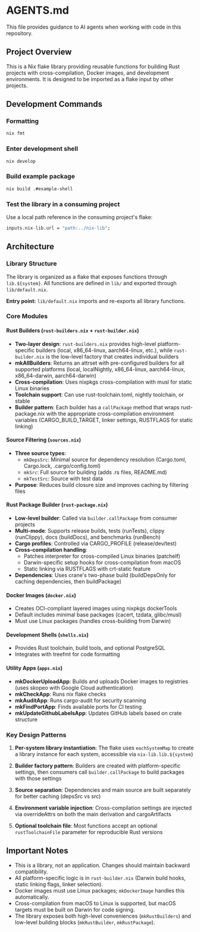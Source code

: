 # AGENTS.md

This file provides guidance to AI agents when working with code in this repository.

## Project Overview

This is a Nix flake library providing reusable functions for building Rust projects with cross-compilation, Docker images, and development environments. It is designed to be imported as a flake input by other projects.

## Development Commands

### Formatting
```bash
nix fmt
```

### Enter development shell
```bash
nix develop
```

### Build example package
```bash
nix build .#example-shell
```

### Test the library in a consuming project
Use a local path reference in the consuming project's flake:
```nix
inputs.nix-lib.url = "path:../nix-lib";
```

## Architecture

### Library Structure

The library is organized as a flake that exposes functions through `lib.${system}`. All functions are defined in `lib/` and exported through `lib/default.nix`.

**Entry point:** `lib/default.nix` imports and re-exports all library functions.

### Core Modules

#### Rust Builders (`rust-builders.nix` + `rust-builder.nix`)
- **Two-layer design**: `rust-builders.nix` provides high-level platform-specific builders (local, x86_64-linux, aarch64-linux, etc.), while `rust-builder.nix` is the low-level factory that creates individual builders
- **mkAllBuilders**: Returns an attrset with pre-configured builders for all supported platforms (local, localNightly, x86_64-linux, aarch64-linux, x86_64-darwin, aarch64-darwin)
- **Cross-compilation**: Uses nixpkgs cross-compilation with musl for static Linux binaries
- **Toolchain support**: Can use rust-toolchain.toml, nightly toolchain, or stable
- **Builder pattern**: Each builder has a `callPackage` method that wraps rust-package.nix with the appropriate cross-compilation environment variables (CARGO_BUILD_TARGET, linker settings, RUSTFLAGS for static linking)

#### Source Filtering (`sources.nix`)
- **Three source types**:
  - `mkDepsSrc`: Minimal source for dependency resolution (Cargo.toml, Cargo.lock, .cargo/config.toml)
  - `mkSrc`: Full source for building (adds .rs files, README.md)
  - `mkTestSrc`: Source with test data
- **Purpose**: Reduces build closure size and improves caching by filtering files

#### Rust Package Builder (`rust-package.nix`)
- **Low-level builder**: Called via `builder.callPackage` from consumer projects
- **Multi-mode**: Supports release builds, tests (runTests), clippy (runClippy), docs (buildDocs), and benchmarks (runBench)
- **Cargo profiles**: Controlled via CARGO_PROFILE (release/dev/test)
- **Cross-compilation handling**:
  - Patches interpreter for cross-compiled Linux binaries (patchelf)
  - Darwin-specific setup hooks for cross-compilation from macOS
  - Static linking via RUSTFLAGS with crt-static feature
- **Dependencies**: Uses crane's two-phase build (buildDepsOnly for caching dependencies, then buildPackage)

#### Docker Images (`docker.nix`)
- Creates OCI-compliant layered images using nixpkgs dockerTools
- Default includes minimal base packages (cacert, tzdata, glibc/musl)
- Must use Linux packages (handles cross-building from Darwin)

#### Development Shells (`shells.nix`)
- Provides Rust toolchain, build tools, and optional PostgreSQL
- Integrates with treefmt for code formatting

#### Utility Apps (`apps.nix`)
- **mkDockerUploadApp**: Builds and uploads Docker images to registries (uses skopeo with Google Cloud authentication)
- **mkCheckApp**: Runs nix flake checks
- **mkAuditApp**: Runs cargo-audit for security scanning
- **mkFindPortApp**: Finds available ports for CI testing
- **mkUpdateGithubLabelsApp**: Updates GitHub labels based on crate structure

### Key Design Patterns

1. **Per-system library instantiation**: The flake uses `eachSystemMap` to create a library instance for each system, accessible via `nix-lib.lib.${system}`

2. **Builder factory pattern**: Builders are created with platform-specific settings, then consumers call `builder.callPackage` to build packages with those settings

3. **Source separation**: Dependencies and main source are built separately for better caching (depsSrc vs src)

4. **Environment variable injection**: Cross-compilation settings are injected via overrideAttrs on both the main derivation and cargoArtifacts

5. **Optional toolchain file**: Most functions accept an optional `rustToolchainFile` parameter for reproducible Rust versions

## Important Notes

- This is a library, not an application. Changes should maintain backward compatibility.
- All platform-specific logic is in `rust-builder.nix` (Darwin build hooks, static linking flags, linker selection).
- Docker images must use Linux packages; `mkDockerImage` handles this automatically.
- Cross-compilation from macOS to Linux is supported, but macOS targets must be built on Darwin for code signing.
- The library exposes both high-level conveniences (`mkRustBuilders`) and low-level building blocks (`mkRustBuilder`, `mkRustPackage`).
